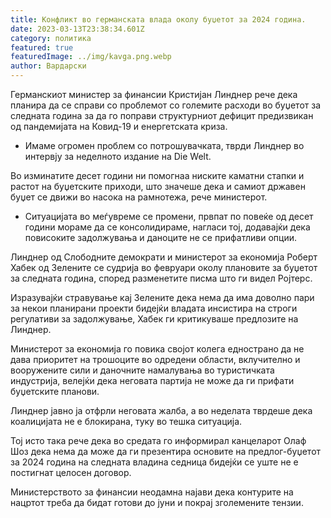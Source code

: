 ```yaml
---
title: Конфликт во германската влада околу буџетот за 2024 година.
date: 2023-03-13T23:38:34.601Z
category: политика
featured: true
featuredImage: ../img/kavga.png.webp
author: Вардарски
---
```


Германскиот министер за финансии Кристијан Линднер рече дека планира да се справи со проблемот со големите расходи во буџетот за следната година за да го поправи структурниот дефицит предизвикан од пандемијата на Ковид-19 и енергетската криза.

- Имаме огромен проблем со потрошувачката, тврди Линднер во интервју за неделното издание на Die Welt.

Во изминатите десет години ни помогнаа ниските каматни стапки и растот на буџетските приходи, што значеше дека и самиот државен буџет се движи во насока на рамнотежа, рече министерот.

- Ситуацијата во меѓувреме се промени, првпат по повеќе од десет години мораме да се консолидираме, нагласи тој, додавајќи дека повисоките задолжувања и даноците не се прифатливи опции.

Линднер од Слободните демократи и министерот за економија Роберт Хабек од Зелените се судрија во февруари околу плановите за буџетот за следната година, според разменетите писма што ги видел Ројтерс.

Изразувајќи стравување кај Зелените дека нема да има доволно пари за некои планирани проекти бидејќи владата инсистира на строги регулативи за задолжување, Хабек ги критикуваше предлозите на Линднер.

Министерот за економија го повика својот колега еднострано да не дава приоритет на трошоците во одредени области, вклучително и вооружените сили и даночните намалувања во туристичката индустрија, велејќи дека неговата партија не може да ги прифати буџетските планови.

Линднер јавно ја отфрли неговата жалба, а во неделата тврдеше дека коалицијата не е блокирана, туку во тешка ситуација.

Тој исто така рече дека во средата го информирал канцеларот Олаф Шоз дека нема да може да ги презентира основите на предлог-буџетот за 2024 година на следната владина седница бидејќи се уште не е постигнат целосен договор.

Министерството за финансии неодамна најави дека контурите на нацртот треба да бидат готови до јуни и покрај зголемените тензии.
